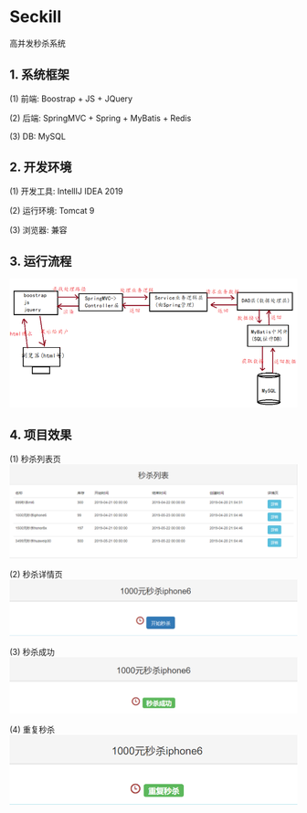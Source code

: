 # Seckill
高并发秒杀系统

## 1. 系统框架
  (1) 前端: Boostrap + JS + JQuery
  
  (2) 后端: SpringMVC + Spring + MyBatis + Redis
  
  (3) DB: MySQL
  
  
## 2. 开发环境
  (1) 开发工具: IntellIJ IDEA 2019
  
  (2) 运行环境: Tomcat 9
  
  (3) 浏览器: 兼容
  
 
## 3. 运行流程
![image](https://github.com/AwayFuture/Seckill/blob/master/images/framework.png)

## 4. 项目效果
(1) 秒杀列表页
![iamge](https://github.com/AwayFuture/Seckill/blob/master/images/seckillList.png)

(2) 秒杀详情页
![image](https://github.com/AwayFuture/Seckill/blob/master/images/start_kill.png)

(3) 秒杀成功
![image](https://github.com/AwayFuture/Seckill/blob/master/images/success_kill.png)

(4) 重复秒杀
![image](https://github.com/AwayFuture/Seckill/blob/master/images/repeat_kill.png)
